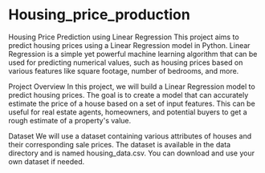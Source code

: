 # Housing_price_production
Housing Price Prediction using Linear Regression
This project aims to predict housing prices using a Linear Regression model in Python. Linear Regression is a simple yet powerful machine learning algorithm that can be used for predicting numerical values, such as housing prices based on various features like square footage, number of bedrooms, and more.

Project Overview
In this project, we will build a Linear Regression model to predict housing prices. The goal is to create a model that can accurately estimate the price of a house based on a set of input features. This can be useful for real estate agents, homeowners, and potential buyers to get a rough estimate of a property's value.

Dataset
We will use a dataset containing various attributes of houses and their corresponding sale prices. The dataset is available in the data directory and is named housing_data.csv. You can download and use your own dataset if needed.
